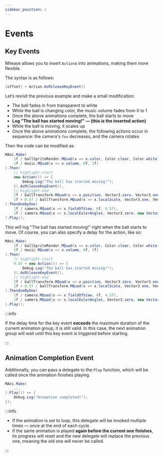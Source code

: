 ```yaml
---
sidebar_position: 1
---
```


# Events

## Key Events

Milease allows you to insert `Action`s into animations, making them more flexible.

The syntax is as follows:

```csharp
[offset] + Action.AsMileaseKeyEvent()
```

Let’s revisit the previous example and make a small modification:

* The ball fades in from transparent to white
* While the ball is changing color, the music volume fades from 0 to 1
* Once the above animations complete, the ball starts to move
* **Log "The ball has started moving!" — (this is the inserted action)**
* While the ball is moving, it scales up
* Once the above animations complete, the following actions occur in sequence: the camera's `fov` decreases, and the camera rotates

Then the code can be modified as:

```csharp
MAni.Make(
	1f / ballSpriteRender.MQuad(x => x.color, Color.clear, Color.white),
	1f / music.MQuad(x => x.volume, 0f, 1f)
).Then(
	// highlight-start
	new Action(() => {
		Debug.Log("The ball has started moving!");
	}).AsMileaseKeyEvent(),
	// highlight-end
	2f / ballTransform.MQuad(x => x.position, Vector3.zero, Vector3.one * 3f),
	1f + 0.5f / ballTransform.MQuad(x => x.localScale, Vector3.one, Vector3.one * 2f)
).ThenOneByOne(
	1f / camera.MQuad(x => x.fieldOfView, 6f, 4.5f),
	1f / camera.MQuad(x => x.localEulerAngles, Vector3.zero, new Vector3(0, 0, 20f))
).Play();
```

This will log "The ball has started moving!" right when the ball starts to move. Of course, you can also specify a delay for the action, like so:

```csharp
MAni.Make(
	1f / ballSpriteRender.MQuad(x => x.color, Color.clear, Color.white),
	1f / music.MQuad(x => x.volume, 0f, 1f)
).Then(
	// highlight-start
	0.5f + new Action(() => {
		Debug.Log("The ball has started moving!");
	}).AsMileaseKeyEvent(),
	// highlight-end
	2f / ballTransform.MQuad(x => x.position, Vector3.zero, Vector3.one * 3f),
	1f + 0.5f / ballTransform.MQuad(x => x.localScale, Vector3.one, Vector3.one * 2f)
).ThenOneByOne(
	1f / camera.MQuad(x => x.fieldOfView, 6f, 4.5f),
	1f / camera.MQuad(x => x.localEulerAngles, Vector3.zero, new Vector3(0, 0, 20f))
).Play();
```

:::info

If the delay time for the key event **exceeds** the maximum duration of the current animation group, it is still valid. In this case, the next animation group will wait until this key event is triggered before starting.

:::

## Animation Completion Event

Additionally, you can pass a delegate to the `Play` function, which will be called once the animation finishes playing.

```csharp
MAni.Make(
	...
).Play(() => {
	Debug.Log("Animation completed!");
});
```

:::info

* If the animation is set to loop, this delegate will be invoked multiple times — once at the end of each cycle.
* If the same animation is played **again before the current one finishes**, its progress will reset and the new delegate will replace the previous one, meaning the old one will never be called.

:::
